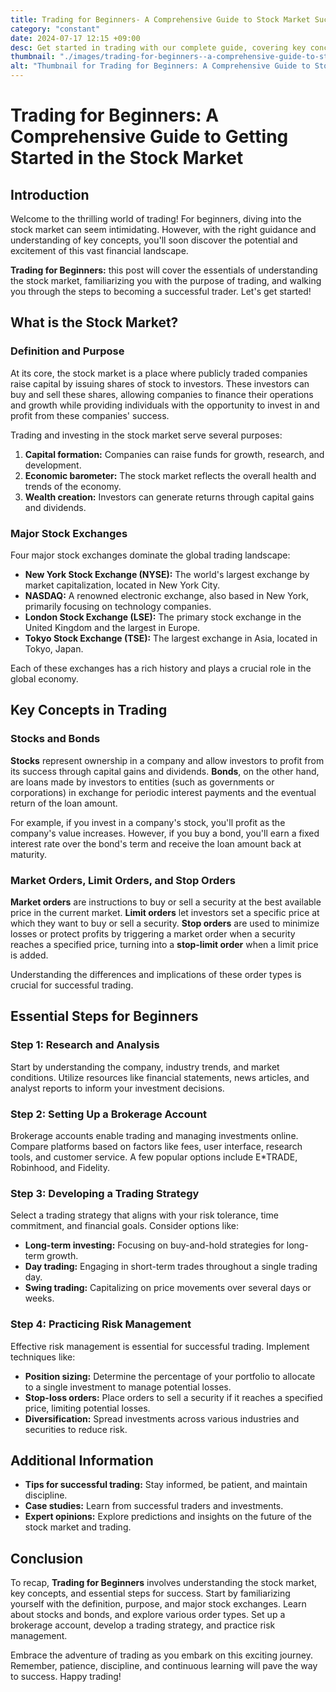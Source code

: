 ```yaml
---
title: Trading for Beginners- A Comprehensive Guide to Stock Market Success
category: "constant"
date: 2024-07-17 12:15 +09:00
desc: Get started in trading with our complete guide, covering key concepts, essential steps, and expert tips. Learn about stocks, bonds, order types, brokerage accounts, and more.
thumbnail: "./images/trading-for-beginners--a-comprehensive-guide-to-stock-market-success.png"
alt: "Thumbnail for Trading for Beginners: A Comprehensive Guide to Stock Market Success"
---
```


# Trading for Beginners: A Comprehensive Guide to Getting Started in the Stock Market

## Introduction

Welcome to the thrilling world of trading! For beginners, diving into the stock market can seem intimidating. However, with the right guidance and understanding of key concepts, you'll soon discover the potential and excitement of this vast financial landscape.

**Trading for Beginners:** this post will cover the essentials of understanding the stock market, familiarizing you with the purpose of trading, and walking you through the steps to becoming a successful trader. Let's get started!

## What is the Stock Market?

### Definition and Purpose

At its core, the stock market is a place where publicly traded companies raise capital by issuing shares of stock to investors. These investors can buy and sell these shares, allowing companies to finance their operations and growth while providing individuals with the opportunity to invest in and profit from these companies' success.

Trading and investing in the stock market serve several purposes:

1. **Capital formation:** Companies can raise funds for growth, research, and development.
2. **Economic barometer:** The stock market reflects the overall health and trends of the economy.
3. **Wealth creation:** Investors can generate returns through capital gains and dividends.

### Major Stock Exchanges

Four major stock exchanges dominate the global trading landscape:

- **New York Stock Exchange (NYSE):** The world's largest exchange by market capitalization, located in New York City.
- **NASDAQ:** A renowned electronic exchange, also based in New York, primarily focusing on technology companies.
- **London Stock Exchange (LSE):** The primary stock exchange in the United Kingdom and the largest in Europe.
- **Tokyo Stock Exchange (TSE):** The largest exchange in Asia, located in Tokyo, Japan.

Each of these exchanges has a rich history and plays a crucial role in the global economy.

## Key Concepts in Trading

### Stocks and Bonds

**Stocks** represent ownership in a company and allow investors to profit from its success through capital gains and dividends. **Bonds**, on the other hand, are loans made by investors to entities (such as governments or corporations) in exchange for periodic interest payments and the eventual return of the loan amount.

For example, if you invest in a company's stock, you'll profit as the company's value increases. However, if you buy a bond, you'll earn a fixed interest rate over the bond's term and receive the loan amount back at maturity.

### Market Orders, Limit Orders, and Stop Orders

**Market orders** are instructions to buy or sell a security at the best available price in the current market. **Limit orders** let investors set a specific price at which they want to buy or sell a security. **Stop orders** are used to minimize losses or protect profits by triggering a market order when a security reaches a specified price, turning into a **stop-limit order** when a limit price is added.

Understanding the differences and implications of these order types is crucial for successful trading.

## Essential Steps for Beginners

### Step 1: Research and Analysis

Start by understanding the company, industry trends, and market conditions. Utilize resources like financial statements, news articles, and analyst reports to inform your investment decisions.

### Step 2: Setting Up a Brokerage Account

Brokerage accounts enable trading and managing investments online. Compare platforms based on factors like fees, user interface, research tools, and customer service. A few popular options include E\*TRADE, Robinhood, and Fidelity.

### Step 3: Developing a Trading Strategy

Select a trading strategy that aligns with your risk tolerance, time commitment, and financial goals. Consider options like:

- **Long-term investing:** Focusing on buy-and-hold strategies for long-term growth.
- **Day trading:** Engaging in short-term trades throughout a single trading day.
- **Swing trading:** Capitalizing on price movements over several days or weeks.

### Step 4: Practicing Risk Management

Effective risk management is essential for successful trading. Implement techniques like:

- **Position sizing:** Determine the percentage of your portfolio to allocate to a single investment to manage potential losses.
- **Stop-loss orders:** Place orders to sell a security if it reaches a specified price, limiting potential losses.
- **Diversification:** Spread investments across various industries and securities to reduce risk.

## Additional Information

- **Tips for successful trading:** Stay informed, be patient, and maintain discipline.
- **Case studies:** Learn from successful traders and investments.
- **Expert opinions:** Explore predictions and insights on the future of the stock market and trading.

## Conclusion

To recap, **Trading for Beginners** involves understanding the stock market, key concepts, and essential steps for success. Start by familiarizing yourself with the definition, purpose, and major stock exchanges. Learn about stocks and bonds, and explore various order types. Set up a brokerage account, develop a trading strategy, and practice risk management.

Embrace the adventure of trading as you embark on this exciting journey. Remember, patience, discipline, and continuous learning will pave the way to success. Happy trading!

